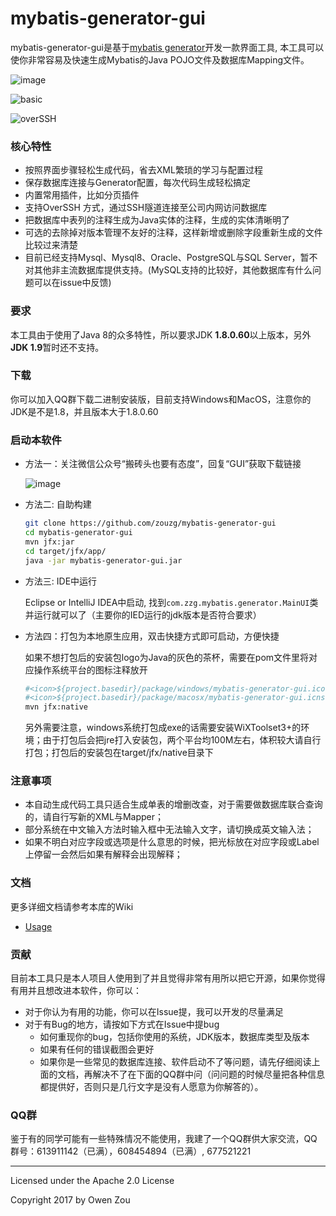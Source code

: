 mybatis-generator-gui
==============

mybatis-generator-gui是基于[mybatis generator](http://www.mybatis.org/generator/index.html)开发一款界面工具, 本工具可以使你非常容易及快速生成Mybatis的Java POJO文件及数据库Mapping文件。

![image](https://github.com/msidolphin/mybatis-generator-gui/blob/master/screenshot/start.png?raw=true)


![basic](https://user-images.githubusercontent.com/3505708/51911610-45754980-240d-11e9-85ad-643e55cafab2.png)


![overSSH](https://user-images.githubusercontent.com/3505708/51911646-5920b000-240d-11e9-9048-738306a56d14.png)

### 核心特性
* 按照界面步骤轻松生成代码，省去XML繁琐的学习与配置过程
* 保存数据库连接与Generator配置，每次代码生成轻松搞定
* 内置常用插件，比如分页插件
* 支持OverSSH 方式，通过SSH隧道连接至公司内网访问数据库
* 把数据库中表列的注释生成为Java实体的注释，生成的实体清晰明了
* 可选的去除掉对版本管理不友好的注释，这样新增或删除字段重新生成的文件比较过来清楚
* 目前已经支持Mysql、Mysql8、Oracle、PostgreSQL与SQL Server，暂不对其他非主流数据库提供支持。(MySQL支持的比较好，其他数据库有什么问题可以在issue中反馈)

### 要求
本工具由于使用了Java 8的众多特性，所以要求JDK <strong>1.8.0.60</strong>以上版本，另外<strong>JDK 1.9</strong>暂时还不支持。

### 下载
你可以加入QQ群下载二进制安装版，目前支持Windows和MacOS，注意你的JDK是不是1.8，并且版本大于1.8.0.60


### 启动本软件

* 方法一：关注微信公众号“搬砖头也要有态度”，回复“GUI”获取下载链接
    
  ![image](https://user-images.githubusercontent.com/3505708/61360019-2893dc00-a8b0-11e9-8dc9-a020e997ab87.png)

* 方法二: 自助构建

  ```bash
  git clone https://github.com/zouzg/mybatis-generator-gui
  cd mybatis-generator-gui
  mvn jfx:jar
  cd target/jfx/app/
  java -jar mybatis-generator-gui.jar
  ```

* 方法三: IDE中运行

  Eclipse or IntelliJ IDEA中启动, 找到`com.zzg.mybatis.generator.MainUI`类并运行就可以了（主要你的IED运行的jdk版本是否符合要求）

* 方法四：打包为本地原生应用，双击快捷方式即可启动，方便快捷

  如果不想打包后的安装包logo为Java的灰色的茶杯，需要在pom文件里将对应操作系统平台的图标注释放开

  ```bash
  #<icon>${project.basedir}/package/windows/mybatis-generator-gui.ico</icon>为windows
  #<icon>${project.basedir}/package/macosx/mybatis-generator-gui.icns</icon>为mac
  mvn jfx:native
  ```

  另外需要注意，windows系统打包成exe的话需要安装WiXToolset3+的环境；由于打包后会把jre打入安装包，两个平台均100M左右，体积较大请自行打包；打包后的安装包在target/jfx/native目录下

### 注意事项
* 本自动生成代码工具只适合生成单表的增删改查，对于需要做数据库联合查询的，请自行写新的XML与Mapper；
* 部分系统在中文输入方法时输入框中无法输入文字，请切换成英文输入法；
* 如果不明白对应字段或选项是什么意思的时候，把光标放在对应字段或Label上停留一会然后如果有解释会出现解释；


### 文档
更多详细文档请参考本库的Wiki
* [Usage](https://github.com/astarring/mybatis-generator-gui/wiki/Usage-Guide)


### 贡献
目前本工具只是本人项目人使用到了并且觉得非常有用所以把它开源，如果你觉得有用并且想改进本软件，你可以：
* 对于你认为有用的功能，你可以在Issue提，我可以开发的尽量满足
* 对于有Bug的地方，请按如下方式在Issue中提bug
    * 如何重现你的bug，包括你使用的系统，JDK版本，数据库类型及版本
    * 如果有任何的错误截图会更好
    * 如果你是一些常见的数据库连接、软件启动不了等问题，请先仔细阅读上面的文档，再解决不了在下面的QQ群中问（问问题的时候尽量把各种信息都提供好，否则只是几行文字是没有人愿意为你解答的）。
    
### QQ群
鉴于有的同学可能有一些特殊情况不能使用，我建了一个QQ群供大家交流，QQ群号：613911142（已满），608454894（已满）, 677521221

- - -
Licensed under the Apache 2.0 License

Copyright 2017 by Owen Zou
